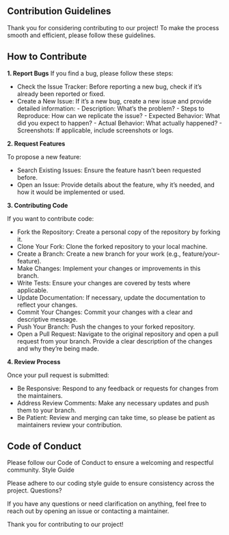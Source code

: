 ## Contribution Guidelines

Thank you for considering contributing to our project! To make the process smooth and efficient, please follow these guidelines.

## How to Contribute

**1. Report Bugs**
If you find a bug, please follow these steps:

- Check the Issue Tracker: Before reporting a new bug, check if it’s already been reported or fixed.
- Create a New Issue: If it’s a new bug, create a new issue and provide detailed information:
        - Description: What’s the problem?
        - Steps to Reproduce: How can we replicate the issue?
        - Expected Behavior: What did you expect to happen?
        - Actual Behavior: What actually happened?
        - Screenshots: If applicable, include screenshots or logs.

**2. Request Features**

To propose a new feature:

- Search Existing Issues: Ensure the feature hasn’t been requested before.
- Open an Issue: Provide details about the feature, why it’s needed, and how it would be implemented or used.

**3. Contributing Code**

If you want to contribute code:

- Fork the Repository: Create a personal copy of the repository by forking it.
- Clone Your Fork: Clone the forked repository to your local machine.
- Create a Branch: Create a new branch for your work (e.g., feature/your-feature).
- Make Changes: Implement your changes or improvements in this branch.
- Write Tests: Ensure your changes are covered by tests where applicable.
- Update Documentation: If necessary, update the documentation to reflect your changes.
- Commit Your Changes: Commit your changes with a clear and descriptive message.
- Push Your Branch: Push the changes to your forked repository.
- Open a Pull Request: Navigate to the original repository and open a pull request from your branch. Provide a clear description of the changes and why they’re being made.

**4. Review Process**

Once your pull request is submitted:

- Be Responsive: Respond to any feedback or requests for changes from the maintainers.
- Address Review Comments: Make any necessary updates and push them to your branch.
- Be Patient: Review and merging can take time, so please be patient as maintainers review your contribution.

## Code of Conduct

Please follow our Code of Conduct to ensure a welcoming and respectful community.
Style Guide

Please adhere to our coding style guide to ensure consistency across the project.
Questions?

If you have any questions or need clarification on anything, feel free to reach out by opening an issue or contacting a maintainer.

Thank you for contributing to our project!